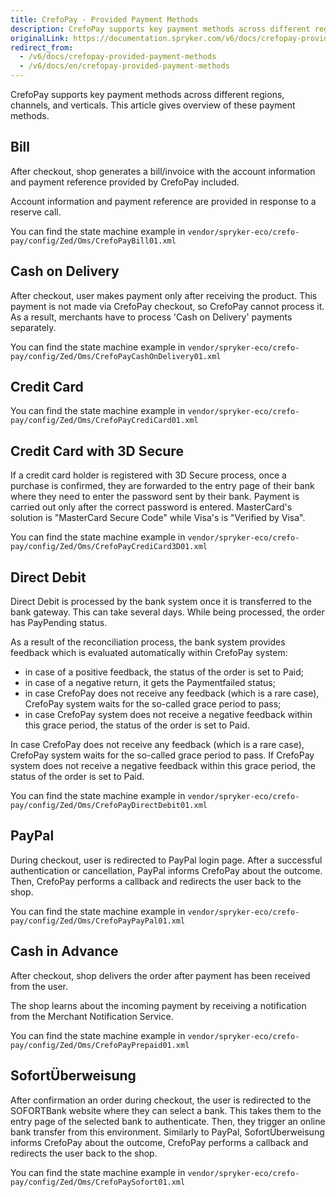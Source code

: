```yaml
---
title: CrefoPay - Provided Payment Methods
description: CrefoPay supports key payment methods across different regions, channels, and verticals.- bill, cash on delivery, credit card, direct debit, Paypal, cash in advance, sofort payment
originalLink: https://documentation.spryker.com/v6/docs/crefopay-provided-payment-methods
redirect_from:
  - /v6/docs/crefopay-provided-payment-methods
  - /v6/docs/en/crefopay-provided-payment-methods
---
```


CrefoPay supports key payment methods across different regions, channels, and verticals. This article gives overview of these payment methods.

## Bill
After checkout, shop generates a bill/invoice with the account information and payment reference provided by CrefoPay included.

Account information and payment reference are provided in response to a reserve call.

You can find the state machine example  in `vendor/spryker-eco/crefo-pay/config/Zed/Oms/CrefoPayBill01.xml`

## Cash on Delivery
After checkout, user makes payment only after receiving the product. This payment is not made via CrefoPay checkout, so CrefoPay cannot process it. As a result, merchants have to process 'Cash on Delivery' payments separately.

You can find the state machine example in `vendor/spryker-eco/crefo-pay/config/Zed/Oms/CrefoPayCashOnDelivery01.xml`

## Credit Card
You can find the state machine example in `vendor/spryker-eco/crefo-pay/config/Zed/Oms/CrefoPayCrediCard01.xml`

## Credit Card with 3D Secure
If a credit card holder is registered with 3D Secure process, once a purchase is confirmed, they are forwarded to the entry page of their bank where they need to enter the password sent by their bank. Payment is carried out only after the correct password is entered. MasterCard's solution is "MasterCard Secure Code" while Visa's is "Verified by Visa".

You can find the state machine example in `vendor/spryker-eco/crefo-pay/config/Zed/Oms/CrefoPayCrediCard3D01.xml`

## Direct Debit
Direct Debit is processed by the bank system once it is transferred to the bank gateway. This can take several days. While being processed, the order has PayPending status.

As a result of the reconciliation process, the bank system provides feedback which is evaluated automatically within CrefoPay system:

* in case of a positive feedback, the status of the order is set to Paid;
* in case of a negative return, it gets the Paymentfailed status;
* in case CrefoPay does not receive any feedback (which is a rare case), CrefoPay system waits for the so-called grace period to pass;
*  in case CrefoPay system does not receive a negative feedback within this grace period, the status of the order is set to Paid.

In case CrefoPay does not receive any feedback (which is a rare case), CrefoPay system waits for the so-called grace period to pass. If CrefoPay system does not receive a negative feedback within this grace period, the status of the order is set to Paid.

You can find the state machine example in `vendor/spryker-eco/crefo-pay/config/Zed/Oms/CrefoPayDirectDebit01.xml`

## PayPal
During checkout, user is redirected to PayPal login page. After a successful authentication or cancellation, PayPal informs CrefoPay about the outcome. Then, CrefoPay performs a callback and redirects the user back to the shop.

You can find the state machine example in `vendor/spryker-eco/crefo-pay/config/Zed/Oms/CrefoPayPayPal01.xml`

## Cash in Advance
After checkout, shop delivers the order after payment has been received from the user.

The shop learns about the incoming payment by receiving a notification from the Merchant Notification Service.

You can find the state machine example in `vendor/spryker-eco/crefo-pay/config/Zed/Oms/CrefoPayPrepaid01.xml`

## SofortÜberweisung
After confirmation an order during checkout, the user is redirected to the SOFORTBank website where they can select a bank. This takes them to the entry page of the selected bank to authenticate. Then, they trigger an online bank transfer from this environment. Similarly to PayPal, SofortÜberweisung informs CrefoPay about the outcome, CrefoPay performs a callback and redirects the user back to the shop.

You can find the state machine example in `vendor/spryker-eco/crefo-pay/config/Zed/Oms/CrefoPaySofort01.xml`
